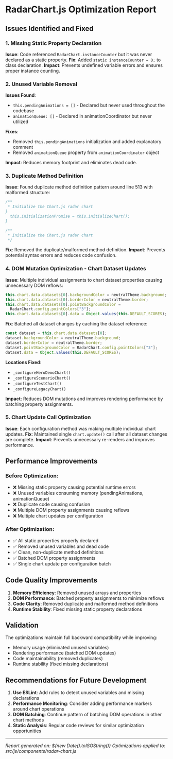 # RadarChart.js Optimization Report

## Issues Identified and Fixed

### 1. **Missing Static Property Declaration**

**Issue**: Code referenced `RadarChart.instanceCounter` but it was never declared as a static property.
**Fix**: Added `static instanceCounter = 0;` to class declaration.
**Impact**: Prevents undefined variable errors and ensures proper instance counting.

### 2. **Unused Variable Removal**

**Issues Found**:

- `this.pendingAnimations = []` - Declared but never used throughout the codebase
- `animationQueue: []` - Declared in animationCoordinator but never utilized

**Fixes**:

- Removed `this.pendingAnimations` initialization and added explanatory comment
- Removed `animationQueue` property from `animationCoordinator` object

**Impact**: Reduces memory footprint and eliminates dead code.

### 3. **Duplicate Method Definition**

**Issue**: Found duplicate method definition pattern around line 513 with malformed structure:

```javascript
/**
 * Initialize the Chart.js radar chart
}
  this.initializationPromise = this.initializeChart();
}

/**
 * Initialize the Chart.js radar chart
 */
```

**Fix**: Removed the duplicate/malformed method definition.
**Impact**: Prevents potential syntax errors and reduces code confusion.

### 4. **DOM Mutation Optimization - Chart Dataset Updates**

**Issue**: Multiple individual assignments to chart dataset properties causing unnecessary DOM reflows:

```javascript
this.chart.data.datasets[0].backgroundColor = neutralTheme.background;
this.chart.data.datasets[0].borderColor = neutralTheme.border;
this.chart.data.datasets[0].pointBackgroundColor =
  RadarChart.config.pointColors["3"];
this.chart.data.datasets[0].data = Object.values(this.DEFAULT_SCORES);
```

**Fix**: Batched all dataset changes by caching the dataset reference:

```javascript
const dataset = this.chart.data.datasets[0];
dataset.backgroundColor = neutralTheme.background;
dataset.borderColor = neutralTheme.border;
dataset.pointBackgroundColor = RadarChart.config.pointColors["3"];
dataset.data = Object.values(this.DEFAULT_SCORES);
```

**Locations Fixed**:

- `_configureHeroDemoChart()`
- `_configureScenarioChart()`
- `_configureTestChart()`
- `_configureLegacyChart()`

**Impact**: Reduces DOM mutations and improves rendering performance by batching property assignments.

### 5. **Chart Update Call Optimization**

**Issue**: Each configuration method was making multiple individual chart updates.
**Fix**: Maintained single `chart.update()` call after all dataset changes are complete.
**Impact**: Prevents unnecessary re-renders and improves performance.

## Performance Improvements

### Before Optimization:

- ❌ Missing static property causing potential runtime errors
- ❌ Unused variables consuming memory (pendingAnimations, animationQueue)
- ❌ Duplicate code causing confusion
- ❌ Multiple DOM property assignments causing reflows
- ❌ Multiple chart updates per configuration

### After Optimization:

- ✅ All static properties properly declared
- ✅ Removed unused variables and dead code
- ✅ Clean, non-duplicate method definitions
- ✅ Batched DOM property assignments
- ✅ Single chart update per configuration batch

## Code Quality Improvements

1. **Memory Efficiency**: Removed unused arrays and properties
2. **DOM Performance**: Batched property assignments to minimize reflows
3. **Code Clarity**: Removed duplicate and malformed method definitions
4. **Runtime Stability**: Fixed missing static property declarations

## Validation

The optimizations maintain full backward compatibility while improving:

- Memory usage (eliminated unused variables)
- Rendering performance (batched DOM updates)
- Code maintainability (removed duplicates)
- Runtime stability (fixed missing declarations)

## Recommendations for Future Development

1. **Use ESLint**: Add rules to detect unused variables and missing declarations
2. **Performance Monitoring**: Consider adding performance markers around chart operations
3. **DOM Batching**: Continue pattern of batching DOM operations in other chart methods
4. **Static Analysis**: Regular code reviews for similar optimization opportunities

---

_Report generated on: ${new Date().toISOString()}_
_Optimizations applied to: src/js/components/radar-chart.js_

